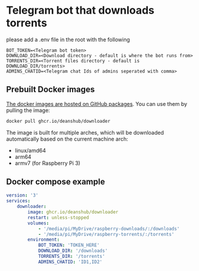 # Telegram bot that downloads torrents

please add a .env file in the root with the following

```
BOT_TOKEN=<Telegram bot token>
DOWNLOAD_DIR=<Download directory - default is where the bot runs from>
TORRENTS_DIR=<Torrent files directory - default is DOWNLOAD_DIR/torrents>
ADMINS_CHATID=<Telegram chat Ids of admins seperated with comma>
```

## Prebuilt Docker images

[The docker images are hosted on GitHub packages](https://github.com/deanshub/downloader/pkgs/container/downloader). You can use them by pulling the image:

```bash
docker pull ghcr.io/deanshub/downloader
```

The image is built for multiple arches, which will be downloaded automatically based on the current machine arch:

* linux/amd64
* arm64
* armv7 (for Raspberry Pi 3)

## Docker compose example

```yaml
version: '3'
services:
    downloader:
        image: ghcr.io/deanshub/downloader
        restart: unless-stopped
        volumes:
            - '/media/pi/MyDrive/raspberry-downloads/:/downloads'
            - '/media/pi/MyDrive/raspberry-torrents/:/torrents'
        environment:
            BOT_TOKEN: 'TOKEN_HERE'
            DOWNLOAD_DIR: '/downloads'
            TORRENTS_DIR: '/torrents'
            ADMINS_CHATID: 'ID1,ID2'
```
